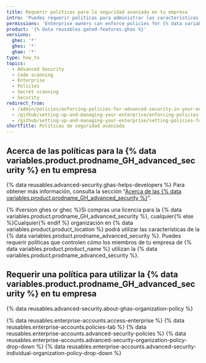 ```yaml
---
title: Requerir políticas para la seguridad avanzada en tu empresa
intro: 'Puedes requerir políticas para administrar las características de {% data variables.product.prodname_GH_advanced_security %} dentro de las organizaciones de tu empresa o permitir que se configuren las políticas en cada organización.'
permissions: 'Enterprise owners can enforce policies for {% data variables.product.prodname_GH_advanced_security %} in an enterprise.'
product: '{% data reusables.gated-features.ghas %}'
versions:
  ghec: '*'
  ghes: '*'
  ghae: '*'
type: how_to
topics:
  - Advanced Security
  - Code scanning
  - Enterprise
  - Policies
  - Secret scanning
  - Security
redirect_from:
  - /admin/policies/enforcing-policies-for-advanced-security-in-your-enterprise
  - /github/setting-up-and-managing-your-enterprise/enforcing-policies-for-advanced-security-in-your-enterprise-account
  - /github/setting-up-and-managing-your-enterprise/setting-policies-for-organizations-in-your-enterprise-account/enforcing-policies-for-advanced-security-in-your-enterprise-account
shortTitle: Políticas de seguridad avanzada
---
```


## Acerca de las políticas para la {% data variables.product.prodname_GH_advanced_security %} en tu empresa

{% data reusables.advanced-security.ghas-helps-developers %} Para obtener más información, consulta la sección "[Acerca de las {% data variables.product.prodname_GH_advanced_security %}](/get-started/learning-about-github/about-github-advanced-security)".

{% ifversion ghes or ghec %}Si compras una licencia para la {% data variables.product.prodname_GH_advanced_security %}, cualquier{% else %}Cualquier{% endif %} organización en {% data variables.product.product_location %} podrá utilizar las características de la {% data variables.product.prodname_advanced_security %}. Puedes requerir políticas que controlen cómo los miembros de tu empresa de {% data variables.product.product_name %} utilizan la {% data variables.product.prodname_advanced_security %}.

## Requerir una política para utilizar la {% data variables.product.prodname_GH_advanced_security %} en tu empresa

{% data reusables.advanced-security.about-ghas-organization-policy %}

{% data reusables.enterprise-accounts.access-enterprise %}
{% data reusables.enterprise-accounts.policies-tab %}
{% data reusables.enterprise-accounts.advanced-security-policies %}
{% data reusables.enterprise-accounts.advanced-security-organization-policy-drop-down %}
{% data reusables.enterprise-accounts.advanced-security-individual-organization-policy-drop-down %}
